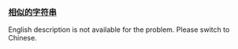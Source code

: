 ### [相似的字符串](https://leetcode.com/problems/H6lPxb)

<p>English description is not available for the problem. Please switch to Chinese.</p>